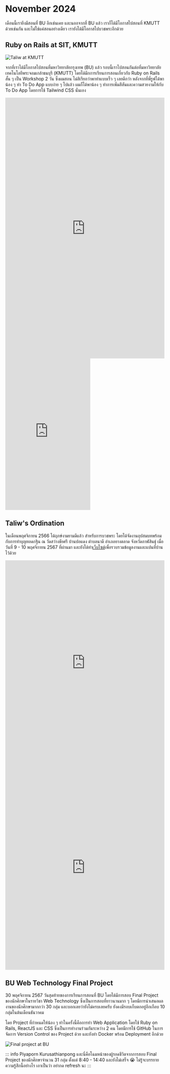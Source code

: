 # November 2024

เดือนนี้เรายีงมีสอนที่ BU อีกเช่นเคย และนอกจากที่ BU แล้ว เราก็ได้มีโอกาสไปสอนที่ KMUTT ด้วยเช่นกัน และไม่ใช่แค่สอนอย่างเดียว เรายังได้มีโอกาสไปบวชพระอีกด้วย

## Ruby on Rails at SIT, KMUTT

![Taliw at KMUTT](/images/2024/november/taliw-kmutt.jpg)

จากที่เราได้มีโอกาสไปสอนที่มหาวิทยาลัยกรุงเทพ (BU) แล้ว รอบนี้เราไปสอนกันต่อที่มหาวิทยาลัยเทคโนโลยีพระจอมเกล้าธนบุรี (KMUTT) โดยได้มีกการเรียนการสอนเกี่ยวกับ Ruby on Rails สั้น ๆ เป็น Workshop 2 วัน ซึ่งผมสอน ไม่สิเรียกว่าพาทำแบบเร็ว ๆ เลยดีกว่า หลังจากที่พี่รูฟได้พาน้อง ๆ ทำ To Do App แบบง่าย ๆ ไปแล้ว ผมก็ได้พาน้อง ๆ ทำการเพิ่มสีสันและความสวยงามให้กับ To Do App โดยการใช้ Tailwind CSS นั่นเอง

<iframe src="https://www.facebook.com/plugins/post.php?href=https%3A%2F%2Fwww.facebook.com%2FSIT.Family%2Fposts%2Fpfbid02LkPbk2Xi3z3ugGU3vCXrJH3PitU6tjLcHDa1xkJez5xmdpYJypwAsFULS8WH2D78l&show_text=true&width=500" width="500" height="819" style="border:none;overflow:hidden" scrolling="no" frameborder="0" allowfullscreen="true" allow="autoplay; clipboard-write; encrypted-media; picture-in-picture; web-share"></iframe>

<br/>

<iframe src="https://www.facebook.com/plugins/video.php?height=476&href=https%3A%2F%2Fwww.facebook.com%2Freel%2F1579337446286456%2F&show_text=false&width=267&t=0" width="267" height="476" style="border:none;overflow:hidden" scrolling="no" frameborder="0" allowfullscreen="true" allow="autoplay; clipboard-write; encrypted-media; picture-in-picture; web-share" allowFullScreen="true"></iframe>

## Taliw's Ordination

ในเดือนพฤศจิกายน 2566 ได้ฤกษ์งามยามดีแล้ว สำหรับการบวชพระ โดยได้จัดงานอุปสมบทพร้อมกับการทำบุญทอดกฐิน ณ วัดสว่างชัยศรี บ้านปอแดง ตำบลนาดี อำเภอยางตลาด จังหวัดกาฬสินธุ์ เมื่อวันที่ 9 - 10 พฤศจิกายน 2567 ที่ผ่านมา และยังได้ทำ[เว็บไซต์](https://taliwhub.dev/ordination)เพื่อรวบรวมข้อมูลงานและแปนที่บ้านไว้ด้วย

<iframe src="https://www.facebook.com/plugins/post.php?href=https%3A%2F%2Fwww.facebook.com%2Ftaliw.pnw%2Fposts%2Fpfbid0rsk9PEPtcA3XAMgNjFevwDn22NuG5s5CrKHKHhfBTLiZ5knUunpoU375txLkmsXWl&show_text=true&width=500" width="500" height="641" style="border:none;overflow:hidden" scrolling="no" frameborder="0" allowfullscreen="true" allow="autoplay; clipboard-write; encrypted-media; picture-in-picture; web-share"></iframe>

<br/>

<iframe src="https://www.facebook.com/plugins/post.php?href=https%3A%2F%2Fwww.facebook.com%2Ftaliw.pnw%2Fposts%2Fpfbid02CqUrViLiFd3RjPNNDgXadgS6YYierAbSrUhnHAZP5735jYjR1RyAuqKqZqEh3agzl&show_text=true&width=500" width="500" height="645" style="border:none;overflow:hidden" scrolling="no" frameborder="0" allowfullscreen="true" allow="autoplay; clipboard-write; encrypted-media; picture-in-picture; web-share"></iframe>

## BU Web Technology Final Project

30 พฤศจิกายน 2567 วันสุดท้ายของการเรียนการสอนที่ BU โดยได้มีการสอบ Final Project ของนักศึกษาในรายวิชา Web Technology ซึ่งเป็นการสอบที่ยาวนานมาก ๆ โดยมีการนำเสนอผลงานของนักศึกษามากกว่า 30 กลุ่ม และบอกเลยว่ายังไม่ครบเลยครับ ยังคงมีรอบเก็บตกอยู่อีกเกือบ 10 กลุ่มในต้นเดือนธันวาคม

โดย Project ที่กำหนดให้น้อง ๆ ทำในครั้งนี้คือการทำ Web Application โดยใช้ Ruby on Rails, ReactJS และ CSS ซึ่งเป็นการทำงานร่วมกันระหว่าง 2 คน โดยมีการใช้ GitHub ในการจัดการ Version Control ของ Project ด้วย และยังทำ Docker พร้อม Deployment อีกด้วย

![Final project at BU](/images/2024/november/final-bu.jpg)

::: info Piyaporn Kurusathianpong
และนี่คือโฉมหน้าของผู้รอดชีวิตจากการสอบ Final Project ของนักศึกษาจำนวน 31 กลุ่ม ตั้งแต่ 8:40 - 14:40 และยังไม่เสร็จ 😭
ไม่รู้จะบรรยายความรู้สึกนี้อย่างไร เอาเป็นว่า อย่ากด refresh นะ
:::
